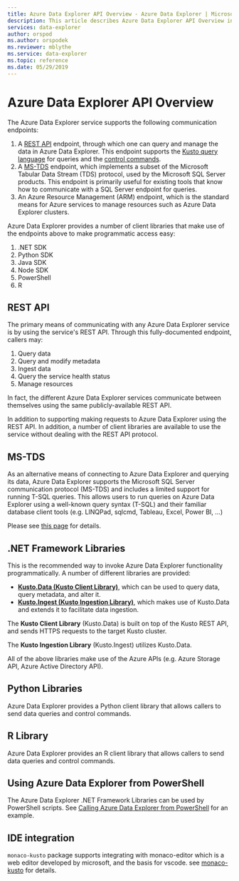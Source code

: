 ```yaml
---
title: Azure Data Explorer API Overview - Azure Data Explorer | Microsoft Docs
description: This article describes Azure Data Explorer API Overview in Azure Data Explorer.
services: data-explorer
author: orspod
ms.author: orspodek
ms.reviewer: mblythe
ms.service: data-explorer
ms.topic: reference
ms.date: 05/29/2019
---
```

# Azure Data Explorer API Overview

The Azure Data Explorer service supports the following communication endpoints:

1. A [REST API](#rest-api) endpoint, through which one can query and manage the data in Azure Data Explorer.
   This endpoint supports the [Kusto query language](../query/index.md) for queries
   and the [control commands](../management/index.md).
2. A [MS-TDS](#ms-tds) endpoint, which implements a subset of the Microsoft
   Tabular Data Stream (TDS) protocol, used by the Microsoft SQL Server products.
   This endpoint is primarily useful for existing tools that know how to communicate
   with a SQL Server endpoint for queries.
3. An Azure Resource Management (ARM) endpoint, which is the standard means for
   Azure services to manage resources such as Azure Data Explorer clusters.

Azure Data Explorer provides a number of client libraries that make use of the
endpoints above to make programmatic access easy:

1. .NET SDK
2. Python SDK
3. Java SDK
4. Node SDK 
5. PowerShell
6. R

## REST API

The primary means of communicating with any Azure Data Explorer service
is by using the service's REST API. Through this fully-documented
endpoint, callers may:

1. Query data
2. Query and modify metadata
3. Ingest data
4. Query the service health status
5. Manage resources

In fact, the different Azure Data Explorer services communicate between
themselves using the same publicly-available REST API.

In addition to supporting making requests to Azure Data Explorer using the
REST API. In addition, a number of
client libraries are available to use the service
without dealing with the REST API protocol.

## MS-TDS

As an alternative means of connecting to Azure Data Explorer and querying its data, Azure Data Explorer supports the Microsoft SQL Server communication protocol (MS-TDS)
and includes a limited support for running T-SQL queries. This allows users
to run queries on Azure Data Explorer using a well-known query syntax (T-SQL) and their
familiar database client tools (e.g. LINQPad, sqlcmd, Tableau, Excel, Power BI, ...)

Please see [this page](tds/index.md) for details.

## .NET Framework Libraries

This is the recommended way to invoke Azure Data Explorer functionality programmatically.
A number of different libraries are provided:

- [**Kusto.Data (Kusto Client Library)**](./netfx/about-kusto-data.md), which can be used to query data, query metadata, and alter it.
- [**Kusto.Ingest (Kusto Ingestion Library)**](netfx/about-kusto-ingest.md), which makes use of Kusto.Data and extends it to facilitate
   data ingestion.


The **Kusto Client Library** (Kusto.Data) is built on top of the Kusto REST API,
and sends HTTPS requests to the target Kusto cluster. 

The **Kusto Ingestion Library** (Kusto.Ingest) utilizes Kusto.Data.



All of the above libraries make use of the Azure APIs (e.g. Azure Storage API, Azure Active Directory API).

## Python Libraries

Azure Data Explorer provides a Python client library that allows callers to send data queries and control commands.

## R Library

Azure Data Explorer provides an R client library that allows callers to send data queries and control commands.



## Using Azure Data Explorer from PowerShell

The Azure Data Explorer .NET Framework Libraries can be used by PowerShell scripts.
See [Calling Azure Data Explorer from PowerShell](powershell/powershell.md) for an example.

## IDE integration

`monaco-kusto` package supports integrating with monaco-editor which is a web editor developed by microsoft, and the basis for vscode.
see [monaco-kusto](monaco/monaco-kusto.md) for details.